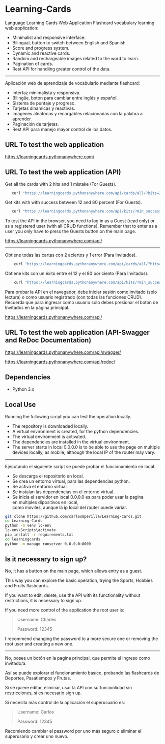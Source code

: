 # Learning-Cards
Language Learning Cards Web Application
Flashcard vocabulary learning web application:
- Minimalist and responsive interface.
- Bilingual, button to switch between English and Spanish.
- Score and progress system.
- Dynamic and reactive cards.
- Random and rechargeable images related to the word to learn.
- Pagination of cards.
- Rest API for handling greater control of the data.
---
Aplicación web de aprendizaje de vocabulario mediante flashcard:
- Interfaz minimalista y responsiva.
- Bilingüe, boton para cambiar entre inglés y español.
- Sistema de puntaje y progreso.
- Tarjetas dinamicas y reactivas.
- Imagenes aleatorias y recargables relacionadas con la palabra a aprender.
- Paginación de tarjetas.
- Rest API para manejo mayor control de los datos.

## URL To test the web application
https://learningcards.pythonanywhere.com/

## URL To test the web application (API)
Get all the cards with 2 hits and 1 mistake (For Guests).
```sh
   curl "https://learningcards.pythonanywhere.com/api/cards/all/?hits=2&mistakes=1" -u "Invitados:contraseña_invitados"
```
Get kits with with success between 12 and 80 percent (For Guests).
```sh
   curl "https://learningcards.pythonanywhere.com/api/kits/?min_successful=12&max_successful=80" -u "Invitados:contraseña_invitados"
```
To test the API in the browser, you need to log in as a Guest (read only) or as a registered user (with all CRUD functions).
Remember that to enter as a user you only have to press the Guests button on the main page.

https://learningcards.pythonanywhere.com/api/

---
Obtiene todas las cartas con 2 aciertos y 1 error (Para Invitados).
```sh
    curl "https://learningcards.pythonanywhere.com/api/cards/all/?hits=2&mistakes=1" -u "Invitados:contraseña_invitados"
```
Obtiene kits con un éxito entre el 12 y el 80 por ciento (Para Invitados).
```sh
    curl "https://learningcards.pythonanywhere.com/api/kits/?min_successful=12&max_successful=80" -u "Invitados:contraseña_invitados"
```
Para probar la API en el navegador, debe iniciar sesión como invitado (solo lectura) o como usuario registrado (con todas las funciones CRUD).
Recuerda que para ingresar como usuario solo debes presionar el botón de Invitados en la página principal.

https://learningcards.pythonanywhere.com/api/

## URL To test the web application (API-Swagger and ReDoc Documentation)
https://learningcards.pythonanywhere.com/api/swagger/

https://learningcards.pythonanywhere.com/api/redoc/


## Dependencies
- Python 3.x

## Local Use
Running the following script you can test the operation locally.

- The repository is downloaded locally.
- A virtual environment is created, for the python dependencies.
- The virtual environment is activated.
- The dependencies are installed in the virtual environment.
- The server starts in local 0.0.0.0 is to be able to use the page
   on multiple devices locally,
   as mobile, although the local IP of the router may vary.
---
Ejecutando el siguiente script se puede probar el funcionamiento en local.

- Se descarga el repositorio en local.
- Se crea un entorno virtual, para las dependencias python.
- Se activa el entorno virtual.
- Se instalan las dependencias en el entorno virtual.
- Se inicia el servidor en local 0.0.0.0 es para poder usar la pagina  
  en multiples dipositivos en local,  
  como moviles, aunque la ip local del router puede variar.
  
 ```sh
git clone https://github.com/carlosmperilla/Learning-Cards.git
cd Learning-Cards
python -m venv lc-env
lc-env\Scripts\activate
pip install -r requirements.txt
cd learningcards
python -m manage runserver 0.0.0.0:8000
```

## Is it necessary to sign up?
No, it has a button on the main page, which allows entry as a guest.

This way you can explore the basic operation, trying the Sports, Hobbies and Fruits flashcards.

If you want to edit, delete, use the API with its functionality without restrictions, it is necessary to sign up.

If you need more control of the application the root user is:
>Username: Charles
>
>Password: 12345

I recommend changing the password to a more secure one or removing the root user and creating a new one.

---
No, posee un botón en la pagina principal, que permite el ingreso como invitado/a.

Así se puede explorar el funcionamiento basíco, probando las flashcards de Deportes, Pasatiempos y Frutas.

Si se quiere editar, eliminar, usar la API con su funcionlidad sin restricciones, sí es necesario sign up.

Si necesita más control de la aplicación el superusuario es:
>Username: Carlos
>
>Password: 12345

Recomiendo cambiar el password por uno más seguro o eliminar el superusario y crear uno nuevo.



